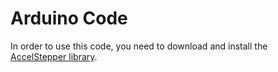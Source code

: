 Arduino Code
============

In order to use this code, you need to download and install the [AccelStepper library](http://www.airspayce.com/mikem/arduino/AccelStepper/). 